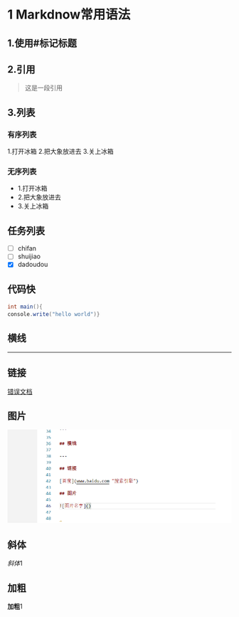# 1 Markdnow常用语法

## 1.使用#标记标题  

## 2.引用

>这是一段引用

## 3.列表

### 有序列表

1.打开冰箱
2.把大象放进去
3.关上冰箱

### 无序列表

- 1.打开冰箱
- 2.把大象放进去
- 3.关上冰箱

## 任务列表

- [ ] chifan  
- [ ] shuijiao
- [x] dadoudou

## 代码快

```csharp
int main(){
console.write("hello world")}
```

## 横线

---

## 链接

[错误文档](https://www.jianshu.com/p/51523a1c6fe1)

## 图片

![图片名字](../../图片/实例图片1.png)

## 斜体

*斜体*1

## 加粗

**加粗**1
